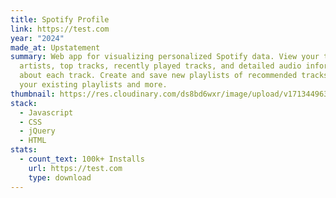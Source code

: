 ```yaml
---
title: Spotify Profile
link: https://test.com
year: "2024"
made_at: Upstatement
summary: Web app for visualizing personalized Spotify data. View your top
  artists, top tracks, recently played tracks, and detailed audio information
  about each track. Create and save new playlists of recommended tracks based on
  your existing playlists and more.
thumbnail: https://res.cloudinary.com/ds8bd6wxr/image/upload/v1713449636/my-portfolio/project_gtmyym.png
stack:
  - Javascript
  - CSS
  - jQuery
  - HTML
stats:
  - count_text: 100k+ Installs
    url: https://test.com
    type: download
---
```

